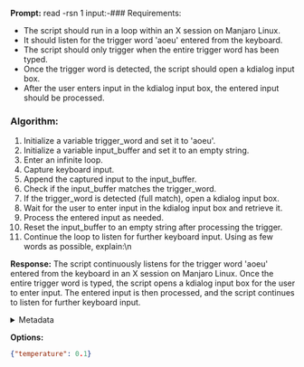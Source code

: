 **Prompt:**
read -rsn 1 input:-### Requirements:
- The script should run in a loop within an X session on Manjaro Linux.
- It should listen for the trigger word 'aoeu' entered from the keyboard.
- The script should only trigger when the entire trigger word has been typed.
- Once the trigger word is detected, the script should open a kdialog input box.
- After the user enters input in the kdialog input box, the entered input should be processed.

### Algorithm:
1. Initialize a variable trigger_word and set it to 'aoeu'.
2. Initialize a variable input_buffer and set it to an empty string.
3. Enter an infinite loop.
4. Capture keyboard input.
5. Append the captured input to the input_buffer.
6. Check if the input_buffer matches the trigger_word.
7. If the trigger_word is detected (full match), open a kdialog input box.
8. Wait for the user to enter input in the kdialog input box and retrieve it.
9. Process the entered input as needed.
10. Reset the input_buffer to an empty string after processing the trigger.
11. Continue the loop to listen for further keyboard input.
 Using as few words as possible, explain:\n

**Response:**
The script continuously listens for the trigger word 'aoeu' entered from the keyboard in an X session on Manjaro Linux. Once the entire trigger word is typed, the script opens a kdialog input box for the user to enter input. The entered input is then processed, and the script continues to listen for further keyboard input.

<details><summary>Metadata</summary>

- Duration: 2820 ms
- Datetime: 2023-09-16T12:56:07.456867
- Model: gpt-3.5-turbo-0613

</details>

**Options:**
```json
{"temperature": 0.1}
```

